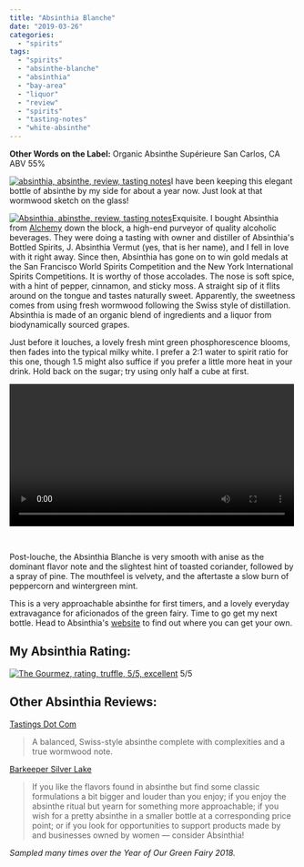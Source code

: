 ```yaml
---
title: "Absinthia Blanche"
date: "2019-03-26"
categories:
  - "spirits"
tags:
  - "spirits"
  - "absinthe-blanche"
  - "absinthia"
  - "bay-area"
  - "liquor"
  - "review"
  - "spirits"
  - "tasting-notes"
  - "white-absinthe"
---
```


**Other Words on the Label:**
Organic Absinthe Supérieure
San Carlos, CA
ABV 55%

[![absinthia, absinthe, review, tasting notes](https://thegourmez-wpmedia.s3.amazonaws.com/2019/03/Absinthia-4-351x500.jpg)](https://thegourmez-wpmedia.s3.amazonaws.com/2019/03/Absinthia-4.jpg)I have been keeping this elegant bottle of absinthe by my side for about a year now. Just look at that wormwood sketch on the glass!

[![Absinthia, abinsthe, review, tasting notes](https://thegourmez-wpmedia.s3.amazonaws.com/2019/03/Absinthia-3-286x500.jpg)](https://thegourmez-wpmedia.s3.amazonaws.com/2019/03/Absinthia-3.jpg)Exquisite. I bought Absinthia from [Alchemy](https://www.alchemybottleshop.com/) down the block, a high-end purveyor of quality alcoholic beverages. They were doing a tasting with owner and distiller of Absinthia's Bottled Spirits, J. Absinthia Vermut (yes, that is her name), and I fell in love with it right away. Since then, Absinthia has gone on to win gold medals at the San Francisco World Spirits Competition and the New York International Spirits Competitions. It is worthy of those accolades. The nose is soft spice, with a hint of pepper, cinnamon, and sticky moss. A straight sip of it flits around on the tongue and tastes naturally sweet. Apparently, the sweetness comes from using fresh wormwood following the Swiss style of distillation. Absinthia is made of an organic blend of ingredients and a liquor from biodynamically sourced grapes.

Just before it louches, a lovely fresh mint green phosphorescence blooms, then fades into the typical milky white. I prefer a 2:1 water to spirit ratio for this one, though 1.5 might also suffice if you prefer a little more heat in your drink. Hold back on the sugar; try using only half a cube at first.

<video width="500px" controls src="https://d2ypg8o05lff0b.cloudfront.net/wp-content/uploads/sites/5/2019/03/26035901/March-25-2019-at-8_35-pm-2019-03-25-20-40-02.mp4"></video>

 

Post-louche, the Absinthia Blanche is very smooth with anise as the dominant flavor note and the slightest hint of toasted coriander, followed by a spray of pine. The mouthfeel is velvety, and the aftertaste a slow burn of peppercorn and wintergreen mint.

This is a very approachable absinthe for first timers, and a lovely everyday extravagance for aficionados of the green fairy. Time to go get my next bottle. Head to Absinthia's [website](https://www.absinthia.com/) to find out where you can get your own.

## My Absinthia Rating:




<div class="caption">

[![The Gourmez, rating, truffle, 5/5, excellent](https://thegourmez-wpmedia.s3.amazonaws.com/2015/01/rating_truffle1.gif)](https://thegourmez-wpmedia.s3.amazonaws.com/2015/01/rating_truffle1.gif) 5/5</div>


## Other Absinthia Reviews:

[Tastings Dot Com](http://www.tastings.com/Spirits-Review/Absinthia-Organic-Absinthe-Superieure-USA-110-Proof-375-ml-10-01-2018.aspx)

> A balanced, Swiss-style absinthe complete with complexities and a true wormwood note.

[Barkeeper Silver Lake](https://www.absinthia.com/la-reviews-and-edwardian-ball/)

> If you like the flavors found in absinthe but find some classic formulations a bit bigger and louder than you enjoy; if you enjoy the absinthe ritual but yearn for something more approachable; if you wish for a pretty absinthe in a smaller bottle at a corresponding price point; or if you look for opportunities to support products made by and businesses owned by women — consider Absinthia!

_Sampled many times over the Year of Our Green Fairy 2018._
